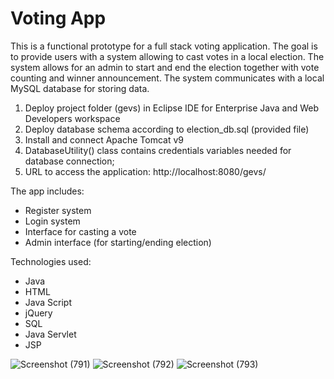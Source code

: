 # Voting App

This is a functional prototype for a full stack voting application.
The goal is to provide users with a system allowing to cast votes in a local election.
The system allows for an admin to start and end the election together with vote counting and winner announcement.
The system communicates with a local MySQL database for storing data.

1. Deploy project folder (gevs) in Eclipse IDE for Enterprise Java and Web Developers workspace 
2. Deploy database schema according to election_db.sql (provided file)
3. Install and connect Apache Tomcat v9
4. DatabaseUtility() class contains credentials variables needed for database connection;
5. URL to access the application: http://localhost:8080/gevs/

The app includes:
- Register system
- Login system
- Interface for casting a vote
- Admin interface (for starting/ending election)

Technologies used:
- Java
- HTML
- Java Script
- jQuery
- SQL
- Java Servlet
- JSP

![Screenshot (791)](https://github.com/Alex-Gas/Voting_App/assets/132370344/8ca570a3-9ca3-434a-8a84-0d09e93116b1)
![Screenshot (792)](https://github.com/Alex-Gas/Voting_App/assets/132370344/d382fcac-83c5-4872-8842-ce3dd0fc4469)
![Screenshot (793)](https://github.com/Alex-Gas/Voting_App/assets/132370344/62040ebc-e764-4314-a6fe-42617df4bdfd)

